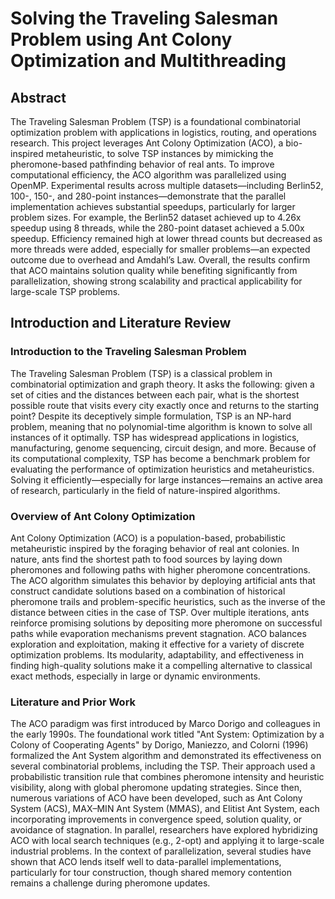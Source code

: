 # Solving the Traveling Salesman Problem using Ant Colony Optimization and Multithreading

## Abstract

The Traveling Salesman Problem (TSP) is a foundational combinatorial optimization problem with applications in logistics, routing, and operations research. This project leverages Ant Colony Optimization (ACO), a bio-inspired metaheuristic, to solve TSP instances by mimicking the pheromone-based pathfinding behavior of real ants. To improve computational efficiency, the ACO algorithm was parallelized using OpenMP. Experimental results across multiple datasets—including Berlin52, 100-, 150-, and 280-point instances—demonstrate that the parallel implementation achieves substantial speedups, particularly for larger problem sizes. For example, the Berlin52 dataset achieved up to 4.26x speedup using 8 threads, while the 280-point dataset achieved a 5.00x speedup. Efficiency remained high at lower thread counts but decreased as more threads were added, especially for smaller problems—an expected outcome due to overhead and Amdahl’s Law. Overall, the results confirm that ACO maintains solution quality while benefiting significantly from parallelization, showing strong scalability and practical applicability for large-scale TSP problems.

## Introduction and Literature Review

### Introduction to the Traveling Salesman Problem

The Traveling Salesman Problem (TSP) is a classical problem in combinatorial optimization and graph theory. It asks the following: given a set of cities and the distances between each pair, what is the shortest possible route that visits every city exactly once and returns to the starting point? Despite its deceptively simple formulation, TSP is an NP-hard problem, meaning that no polynomial-time algorithm is known to solve all instances of it optimally. TSP has widespread applications in logistics, manufacturing, genome sequencing, circuit design, and more. Because of its computational complexity, TSP has become a benchmark problem for evaluating the performance of optimization heuristics and metaheuristics. Solving it efficiently—especially for large instances—remains an active area of research, particularly in the field of nature-inspired algorithms.

### Overview of Ant Colony Optimization

Ant Colony Optimization (ACO) is a population-based, probabilistic metaheuristic inspired by the foraging behavior of real ant colonies. In nature, ants find the shortest path to food sources by laying down pheromones and following paths with higher pheromone concentrations. The ACO algorithm simulates this behavior by deploying artificial ants that construct candidate solutions based on a combination of historical pheromone trails and problem-specific heuristics, such as the inverse of the distance between cities in the case of TSP. Over multiple iterations, ants reinforce promising solutions by depositing more pheromone on successful paths while evaporation mechanisms prevent stagnation. ACO balances exploration and exploitation, making it effective for a variety of discrete optimization problems. Its modularity, adaptability, and effectiveness in finding high-quality solutions make it a compelling alternative to classical exact methods, especially in large or dynamic environments.

### Literature and Prior Work

The ACO paradigm was first introduced by Marco Dorigo and colleagues in the early 1990s. The foundational work titled "Ant System: Optimization by a Colony of Cooperating Agents" by Dorigo, Maniezzo, and Colorni (1996) formalized the Ant System algorithm and demonstrated its effectiveness on several combinatorial problems, including the TSP. Their approach used a probabilistic transition rule that combines pheromone intensity and heuristic visibility, along with global pheromone updating strategies. Since then, numerous variations of ACO have been developed, such as Ant Colony System (ACS), MAX–MIN Ant System (MMAS), and Elitist Ant System, each incorporating improvements in convergence speed, solution quality, or avoidance of stagnation. In parallel, researchers have explored hybridizing ACO with local search techniques (e.g., 2-opt) and applying it to large-scale industrial problems. In the context of parallelization, several studies have shown that ACO lends itself well to data-parallel implementations, particularly for tour construction, though shared memory contention remains a challenge during pheromone updates.